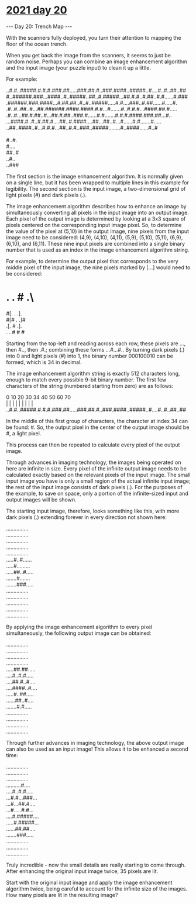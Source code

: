 # [2021 day 20](https://adventofcode.com/2021/day/20)

--- Day 20: Trench Map ---

With the scanners fully deployed, you turn their attention to mapping the floor of the ocean trench.

When you get back the image from the scanners, it seems to just be random noise. Perhaps you can combine an image enhancement algorithm and the input image (your puzzle input) to clean it up a little.

For example:

..#.#..#####.#.#.#.###.##.....###.##.#..###.####..#####..#....#..#..##..##\
#..######.###...####..#..#####..##..#.#####...##.#.#..#.##..#.#......#.###\
.######.###.####...#.##.##..#..#..#####.....#.#....###..#.##......#.....#.\
.#..#..##..#...##.######.####.####.#.#...#.......#..#.#.#...####.##.#.....\
.#..#...##.#.##..#...##.#.##..###.#......#.#.......#.#.#.####.###.##...#..\
...####.#..#..#.##.#....##..#.####....##...##..#...#......#.#.......#.....\
..##..####..#...#.#.#...##..#.#..###..#####........#..####......#..#\
\
#..#.\
#....\
##..#\
..#..\
..###

The first section is the image enhancement algorithm. It is normally given on a single line, but it has been wrapped to multiple lines in this example for legibility. The second section is the input image, a two-dimensional grid of light pixels (#) and dark pixels (.).

The image enhancement algorithm describes how to enhance an image by simultaneously converting all pixels in the input image into an output image. Each pixel of the output image is determined by looking at a 3x3 square of pixels centered on the corresponding input image pixel. So, to determine the value of the pixel at (5,10) in the output image, nine pixels from the input image need to be considered: (4,9), (4,10), (4,11), (5,9), (5,10), (5,11), (6,9), (6,10), and (6,11). These nine input pixels are combined into a single binary number that is used as an index in the image enhancement algorithm string.

For example, to determine the output pixel that corresponds to the very middle pixel of the input image, the nine pixels marked by [...] would need to be considered:

# . . # .\
#[. . .].\
#[# . .]#\
.[. # .].\
. . # # #

Starting from the top-left and reading across each row, these pixels are ..., then #.., then .#.; combining these forms ...#...#.. By turning dark pixels (.) into 0 and light pixels (#) into 1, the binary number 000100010 can be formed, which is 34 in decimal.

The image enhancement algorithm string is exactly 512 characters long, enough to match every possible 9-bit binary number. The first few characters of the string (numbered starting from zero) are as follows:

0         10        20        30  34    40        50        60        70\
|         |         |         |   |     |         |         |         |\
..#.#..#####.#.#.#.###.##.....###.##.#..###.####..#####..#....#..#..##..##

In the middle of this first group of characters, the character at index 34 can be found: #. So, the output pixel in the center of the output image should be #, a light pixel.

This process can then be repeated to calculate every pixel of the output image.

Through advances in imaging technology, the images being operated on here are infinite in size. Every pixel of the infinite output image needs to be calculated exactly based on the relevant pixels of the input image. The small input image you have is only a small region of the actual infinite input image; the rest of the input image consists of dark pixels (.). For the purposes of the example, to save on space, only a portion of the infinite-sized input and output images will be shown.

The starting input image, therefore, looks something like this, with more dark pixels (.) extending forever in every direction not shown here:

...............\
...............\
...............\
...............\
...............\
.....#..#......\
.....#.........\
.....##..#.....\
.......#.......\
.......###.....\
...............\
...............\
...............\
...............\
...............

By applying the image enhancement algorithm to every pixel simultaneously, the following output image can be obtained:

...............\
...............\
...............\
...............\
.....##.##.....\
....#..#.#.....\
....##.#..#....\
....####..#....\
.....#..##.....\
......##..#....\
.......#.#.....\
...............\
...............\
...............\
...............

Through further advances in imaging technology, the above output image can also be used as an input image! This allows it to be enhanced a second time:

...............\
...............\
...............\
..........#....\
....#..#.#.....\
...#.#...###...\
...#...##.#....\
...#.....#.#...\
....#.#####....\
.....#.#####...\
......##.##....\
.......###.....\
...............\
...............\
...............

Truly incredible - now the small details are really starting to come through. After enhancing the original input image twice, 35 pixels are lit.

Start with the original input image and apply the image enhancement algorithm twice, being careful to account for the infinite size of the images. How many pixels are lit in the resulting image?